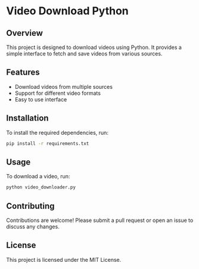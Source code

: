 # Video Download Python

## Overview
This project is designed to download videos using Python. It provides a simple interface to fetch and save videos from various sources.

## Features
- Download videos from multiple sources
- Support for different video formats
- Easy to use interface

## Installation
To install the required dependencies, run:
```bash
pip install -r requirements.txt
```

## Usage
To download a video, run:
```bash
python video_downloader.py
```

## Contributing
Contributions are welcome! Please submit a pull request or open an issue to discuss any changes.

## License
This project is licensed under the MIT License.
